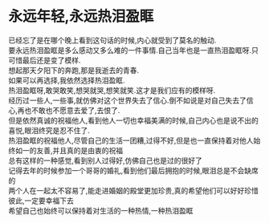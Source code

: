 # 永远年轻,永远热泪盈眶

已经忘了是在哪个晚上看到这句话的时候,内心就受到了莫名的触动.  
要永远热泪盈眶是多么感动又多么难的一件事情.自己当年也是一直热泪盈眶呀.只可惜最后还是变了模样.  
想起那天夕阳下的奔跑,那是我逝去的青春.  
如果可以再选择,我依然选择热泪盈眶.  
热泪盈眶呀,敢哭敢笑,想哭就哭,想笑就笑.这才是我们应有的模样呀.  
经历过一些人,一些事,就仿佛对这个世界失去了信心.倒不如说是对自己失去了信心,再也不敢也不愿意去爱了,去恨了.  
但是依然真诚的祝福他人,看到他人一切也幸福美满的时候,自己内心也是说不出的喜悦,眼泪终究是忍不住了.  
热泪盈眶的祝福他人,尽管自己的生活一团糟,过得不好,但是也一直保持着对他人始终如一的友善,并且真的是由衷的祝福  
总有这样的一种感觉,看到别人过得好,仿佛自己也是过的很好了  
记得去年的时候参加一个哥哥的婚礼,看到他们最后拥抱的时候,眼泪总是不会缺席的  
两个人在一起太不容易了,能走进婚姻的殿堂更加珍贵,真的希望他们可以好好珍惜彼此,一定要幸福下去  
希望自己也始终可以保持着对生活的一种热情,一种热泪盈眶
